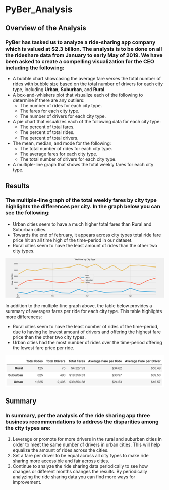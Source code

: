 # PyBer_Analysis

## Overview of the Analysis
### PyBer has tasked us to analyze a ride-sharing app company which is valued at $2.3 billion. The analysis is to be done on all the rideshare data from January to early May of 2019. We have been asked to create a compelling visualization for the CEO including the following:

- A bubble chart showcasing the average fare verses the total number of rides with bubble size based on the total number of drivers for each city type, including **Urban**, **Suburban**, and **Rural**.
- A box-and-whiskers plot that visualize each of the following to determine if there are any outliers:
	- The number of rides for each city type.
	- The fares for each city type.
	- The number of drivers for each city type.
- A pie chart that visualizes each of the following data for each city type:
	- The percent of total fares.
	- The percent of total rides.
	- The percent of total drivers.
- The mean, median, and mode for the following:
	- The total number of rides for each city type.
	- The average fares for each city type.
	- The total number of drivers for each city type.
- A multiple-line graph that shows the total weekly fares for each city type.

## Results
### The multiple-line graph of the total weekly fares by city type highlights the differences per city. In the graph below you can see the following:

- Urban cities seem to have a much higher total fares than Rural and Suburban cities.
- Towards the end of february, it appears across city types total ride fare price hit an all time high of the time-period in our dataset. 
- Rural cities seem to have the least amount of rides than the other two city types.

![Pyber_fare_summary](https://github.com/mavalenz/PyBer_Analysis/blob/main/Analysis/PyBer_fare_summary.png)

In addition to the multiple-line graph above, the table below provides a summary of averages fares per ride for each city type. This table highlights more differences:

- Rural cities seem to have the least number of rides of the time-period, due to having he lowest amount of drivers and offering the highest fare price than the other two city types.
- Urban cities had the most number of rides over the time-period offering the lowest fare price per ride. 

![Pyber_data_summary](https://github.com/mavalenz/PyBer_Analysis/blob/main/Analysis/PyBer_data_summary.PNG)

## Summary
### In summary, per the analysis of the ride sharing app three business recommendations to address the disparities among the city types are:

1. Leverage or promote for more drivers in the rural and suburban cities in order to meet the same number of drivers in urban cities. This will help equalize the amount of rides across the cities. 
2. Set a fare per driver to be equal across all city types to make ride sharing more accessible and fair across cities.
3. Continue to analyze the ride sharing data periodically to see how changes or different months changes the results. By periodically analyzing the ride sharing data you can find more ways for improvement.
